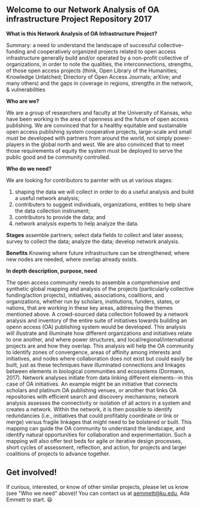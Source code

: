 
## Welcome to our Network Analysis of OA infrastructure Project Repository 2017

**What is this Network Analysis of OA Infrastructure Project?**

Summary: a need to understand the landscape of successful collective-funding and cooperatively organized projects related to open access infrastructure generally build and/or operated by a non-profit collective of organizations, in order to note the qualities, the interconnections, strengths, of those open access projects (think, Open Library of the Humanities; Knowledge Unlatched; Directory of Open Access Journals; arXive; and many others) and the gaps in coverage in regions, strengths in the network, & vulnerabilities

**Who are we?**

We are a group of researchers and faculty at the University of Kansas, who have been working in the area of openness and the future of open access publishing. We are convinced that for a healthy equitable and sustainable open access publishing system cooperative projects, large-scale and small must be developed with partners from around the world, not simply power-players in the global north and west. We are also convinced that to meet those requirements of equity the system must be deployed to serve the public good and be community controlled.

**Who do we need?**

We are looking for contributors to parnter with us at various stages:
1. shaping the data we will collect in order to do a useful analysis and build a useful network analysis; 
2. contributers to suggest individuals, organizations, entities to help share the data collection instrument; 
3. contributors to provide the data; and 
4. network analysis experts to help analyze the data.

**Stages** assemble partners; select data fields to collect and later assess; survey to collect the data; analyze the data; develop network analysis. 

**Benefits**
Knowing where future infrastructure can be strengthened; where new nodes are needed, where overlap already exists.

**In depth description, purpose, need**

The open access community needs to assemble a comprehensive and synthetic global mapping and analysis of the projects (particularly collective funding/action projects), initiatives, associations, coalitions, and organizations, whether run by scholars, institutions, funders, states, or nations, that are working in these key areas, addressing the themes mentioned above. A crowd-sourced data collection followed by a network analysis and inventory of the entire suite of initiatives towards building an openn access (OA) publishing system would be developed. This analysis will illustrate and illuminate how different organizations and initiatives relate to one another, and where power structures, and local/regional/international projects are and how they overlap. This analysis will help the OA community to identify zones of convergence, areas of affinity among interests and initiatives, and nodes where collaboration does not exist but could easily be built, just as these techniques have illuminated connections and linkages between elements in biological communities and ecosystems (Dormann, 2017). Network analyses initiate from data linking different elements--in this case of OA initiatives. An example might be an initiative that connects scholars and platinum OA publishing venues, or another that links OA repositories with efficient search and discovery mechanisms; network analysis assesses the connectivity or isolation of all actors in a system and creates a network. Within the network, it is then possible to identify redundancies (i.e., initiatives that could profitably coordinate or link or merge) versus fragile linkages that might need to be bolstered or built. This mapping can guide the OA community to understand the landscape, and identify natural opportunities for collaboration and experimentation. Such a mapping will also offer test beds for agile or iterative design processes, short cycles of assessment, reflection, and action, for projects and larger coalitions of projects to advance together. 

## Get involved!

If curious, interested, or know of other similar projects, please let us know (see "Who we need" above)! You can contact us at aemmett@ku.edu, Ada Emmett to start.
:smiley:
